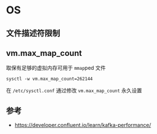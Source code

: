 # OS

## 文件描述符限制

## vm.max_map_count

取保有足够的虚拟内存可用于 `mmap`ped 文件

    sysctl -w vm.max_map_count=262144

在 `/etc/sysctl.conf` 通过修改 `vm.max_map_count` 永久设置


## 参考

- https://developer.confluent.io/learn/kafka-performance/
